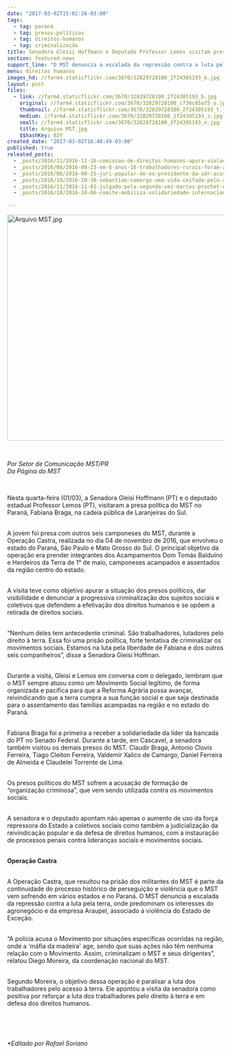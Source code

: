 ```yaml
---
date: "2017-03-02T15:02:26-03:00"
tags:
  - tag: paraná
  - tag: presos-políticos
  - tag: direitos-humanos
  - tag: criminalização
title: Senadora Gleisi Hoffmann e Deputado Professor Lemos visitam presos políticos do MST
section: featured-news
support_line: "O MST denuncia a escalada da repressão contra a luta pela terra, onde predominam os interesses do agronegócio e da empresa Araupel."
menu: direitos humanos
images_hd: //farm4.staticflickr.com/3670/32829728100_2f24305193_b.jpg
layout: post
files:
  - link: //farm4.staticflickr.com/3670/32829728100_2f24305193_b.jpg
    original: //farm4.staticflickr.com/3670/32829728100_c738c85a75_o.jpg
    thumbnail: //farm4.staticflickr.com/3670/32829728100_2f24305193_t.jpg
    medium: //farm4.staticflickr.com/3670/32829728100_2f24305193_z.jpg
    small: //farm4.staticflickr.com/3670/32829728100_2f24305193_n.jpg
    title: Arquivo MST.jpg
    $$hashKey: 02Y
created_date: "2017-03-02T16:48:49-03:00"
published: true
releated_posts:
  - _posts/2016/11/2016-11-16-comissao-de-direitos-humanos-apura-violacoes-em-prisoes-de-integrantes-do-mst-no-pr.md
  - _posts/2016/08/2016-08-23-em-8-anos-16-trabalhadores-rurais-foram-assassinados-no-parana.md
  - _posts/2016/08/2016-08-25-juri-popular-de-ex-presidente-da-udr-acusado-de-matar-sem-terra-e-adiado.md
  - _posts/2016/10/2016-10-30-sebastiao-camargo-uma-vida-ceifada-pelo-agronegocio.md
  - _posts/2016/11/2016-11-01-julgado-pela-segunda-vez-marcos-prochet-e-condenado-a-mais-de-15-anos-de-prisao.md
  - _posts/2016/10/2016-10-06-comite-mobiliza-solidariedade-internacional-aos-presos-politicos-do-mst.md

---
```

<p><img alt="Arquivo MST.jpg" height="525" src="//farm4.staticflickr.com/3670/32829728100_2f24305193_b.jpg" width="700" /></p>

<p>&nbsp;</p>

<p><em>Por Setor de Comunica&ccedil;&atilde;o MST/PR<br />
Da P&aacute;gina do MST</em></p>

<p>&nbsp;</p>

<p>Nesta quarta-feira (01/03), a Senadora Gleisi Hoffmann (PT) e o deputado estadual Professor Lemos (PT), visitaram a presa pol&iacute;tica do MST no Paran&aacute;, Fabiana Braga, na cadeia p&uacute;blica de Laranjeiras do Sul.</p>

<p><br />
A jovem foi presa com outros seis camponeses do MST, durante a Opera&ccedil;&atilde;o Castra, realizada no dia 04 de novembro de 2016, que envolveu o estado do Paran&aacute;, S&atilde;o Paulo e Mato Grosso do Sul. O principal objetivo da opera&ccedil;&atilde;o era prender integrantes dos Acampamentos Dom Tom&aacute;s Baldu&iacute;no e Herdeiros da Terra de 1&deg; de maio, camponeses acampados e assentados da regi&atilde;o centro do estado.</p>

<p><br />
A visita teve como objetivo apurar a situa&ccedil;&atilde;o dos presos pol&iacute;ticos, dar visibilidade e denunciar a progressiva criminaliza&ccedil;&atilde;o dos sujeitos sociais e coletivos que defendem a efetiva&ccedil;&atilde;o dos direitos humanos e se op&otilde;em a retirada de direitos sociais.</p>

<p><br />
&ldquo;Nenhum deles tem antecedente criminal. S&atilde;o trabalhadores, lutadores pelo direito &agrave; terra. Essa foi uma pris&atilde;o pol&iacute;tica, forte tentativa de criminalizar os movimentos sociais. Estamos na luta pela liberdade de Fabiana e dos outros seis companheiros&rdquo;, disse a Senadora Gleisi Hoffman.</p>

<p><br />
Durante a visita, Gleisi e Lemos em conversa com o delegado, lembram que o MST sempre atuou como um Movimento Social leg&iacute;timo, de forma organizada e pac&iacute;fica para que a Reforma Agr&aacute;ria possa avan&ccedil;ar, reivindicando que a terra cumpra a sua fun&ccedil;&atilde;o social e que seja destinada para o assentamento das fam&iacute;lias acampadas na regi&atilde;o e no estado do Paran&aacute;.</p>

<p><br />
Fabiana Braga foi a primeira a receber a solidariedade da l&iacute;der da bancada do PT no Senado Federal. Durante a tarde, em Cascavel, a senadora tamb&eacute;m visitou os demais presos do MST. Claudir Braga, Antonio Clovis Ferreira, Tiago Cleiton Ferreira, Valdemir Xalico de Camargo, Daniel Ferreira de Almeida e Claudelei Torrente de Lima.</p>

<p><br />
Os presos pol&iacute;ticos do MST sofrem a acusa&ccedil;&atilde;o de forma&ccedil;&atilde;o de &ldquo;organiza&ccedil;&atilde;o criminosa&rdquo;, que vem sendo utilizada contra os movimentos sociais.</p>

<p><br />
A senadora e o deputado apontam n&atilde;o apenas o aumento de uso da for&ccedil;a repressora do Estado a coletivos sociais como tamb&eacute;m a judicializa&ccedil;&atilde;o da reivindica&ccedil;&atilde;o popular e da defesa de direitos humanos, com a instaura&ccedil;&atilde;o de processos penais contra lideran&ccedil;as sociais e movimentos sociais.</p>

<p><br />
<strong>Opera&ccedil;&atilde;o Castra</strong></p>

<p><br />
A Opera&ccedil;&atilde;o Castra, que resultou na pris&atilde;o dos militantes do MST &eacute; parte da continuidade do processo hist&oacute;rico de persegui&ccedil;&atilde;o e viol&ecirc;ncia que o MST vem sofrendo em v&aacute;rios estados e no Paran&aacute;. O MST denuncia a escalada da repress&atilde;o contra a luta pela terra, onde predominam os interesses do agroneg&oacute;cio e da empresa Araupel, associado &agrave; viol&ecirc;ncia do Estado de Exce&ccedil;&atilde;o.</p>

<p><br />
&ldquo;A pol&iacute;cia acusa o Movimento por situa&ccedil;&otilde;es espec&iacute;ficas ocorridas na regi&atilde;o, onde a &#39;m&aacute;fia da madeira&#39; age, sendo que suas a&ccedil;&otilde;es n&atilde;o t&ecirc;m nenhuma rela&ccedil;&atilde;o com o Movimento. Assim, criminalizam o MST e seus dirigentes&rdquo;, relatou Diego Moreira, da coordena&ccedil;&atilde;o nacional do MST.</p>

<p><br />
Segundo Moreira, o objetivo dessa opera&ccedil;&atilde;o &eacute; paralisar a luta dos trabalhadores pelo acesso &agrave; terra. Ele apontou a visita da senadora como positiva por refor&ccedil;ar a luta dos trabalhadores pelo direito &agrave; terra e em defesa dos direitos humanos.</p>

<p>&nbsp;</p>

<p>&nbsp;</p>

<p><em>*Editado por Rafael Soriano</em></p>
